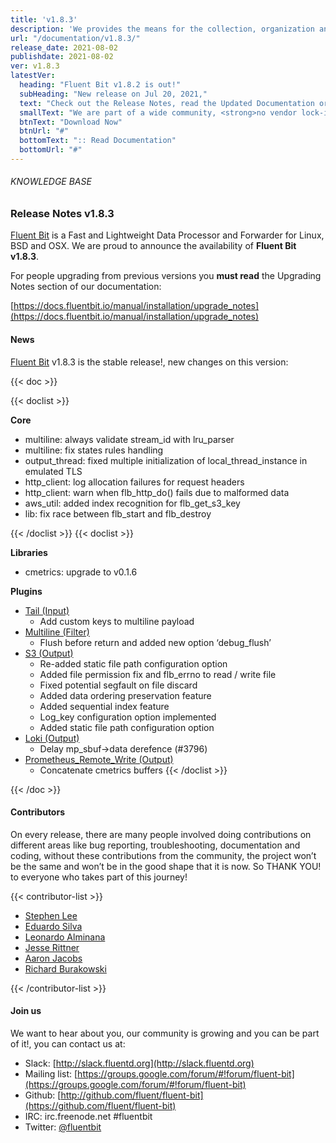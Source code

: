 ```yaml
---
title: 'v1.8.3'
description: 'We provides the means for the collection, organization and computerized retrieval of knowledgeand Lightweight Data Forwarder for Linux, BSD and OSX. We are proud to announce the availability of Fluent Bit v1.8.3.'
url: "/documentation/v1.8.3/"
release_date: 2021-08-02
publishdate: 2021-08-02
ver: v1.8.3
latestVer:
  heading: "Fluent Bit v1.8.2 is out!"
  subHeading: "New release on Jul 20, 2021,"
  text: "Check out the Release Notes, read the Updated Documentation or jump directly to the Downloads Section."
  smallText: "We are part of a wide community, <strong>no vendor lock-in.</strong>"
  btnText: "Download Now"
  btnUrl: "#"
  bottomText: ":: Read Documentation"
  bottomUrl: "#"
---
```



###### KNOWLEDGE BASE

### Release Notes v1.8.3

[Fluent Bit](https://fluentbit.io) is a Fast and Lightweight Data Processor and Forwarder for Linux, BSD and OSX. We are proud to announce the availability of **Fluent Bit v1.8.3**.

For people upgrading from previous versions you **must read** the Upgrading Notes section of our documentation:

[https://docs.fluentbit.io/manual/installation/upgrade_notes](https://docs.fluentbit.io/manual/installation/upgrade_notes)

#### News

[Fluent Bit](https://fluentbit.io) v1.8.3 is the stable release!, new changes on this version:

{{< doc >}}

{{< doclist >}}

**Core**

* multiline: always validate stream_id with lru_parser
* multiline: fix states rules handling
* output_thread: fixed multiple initialization of local_thread_instance in emulated TLS
* http_client: log allocation failures for request headers
* http_client: warn when flb_http_do() fails due to malformed data
* aws_util: added index recognition for flb_get_s3_key
* lib: fix race between flb_start and flb_destroy

{{< /doclist >}}
{{< doclist >}}

**Libraries**

* cmetrics: upgrade to v0.1.6

**Plugins**

* [Tail (Input)](https://docs.fluentbit.io/manual/pipeline/inputs/tail/)
  * Add custom keys to multiline payload
* [Multiline (Filter)](https://docs.fluentbit.io/manual/pipeline/filters/multiline/)
  * Flush before return and added new option ‘debug_flush’
* [S3 (Output)](https://docs.fluentbit.io/manual/pipeline/outputs/s3/)
  * Re-added static file path configuration option
  * Added file permission fix and flb_errno to read / write file
  * Fixed potential segfault on file discard
  * Added data ordering preservation feature
  * Added sequential index feature
  * Log_key configuration option implemented
  * Added static file path configuration option
* [Loki (Output)](https://docs.fluentbit.io/manual/pipeline/outputs/loki/)
  * Delay mp_sbuf->data derefence (#3796)
* [Prometheus_Remote_Write (Output)](https://docs.fluentbit.io/manual/pipeline/outputs/prometheus_remote_write/)
  * Concatenate cmetrics buffers
{{< /doclist >}}

{{< /doc >}}

#### Contributors

On every release, there are many people involved doing contributions on different areas like bug reporting, troubleshooting, documentation and coding, without these contributions from the community, the project won’t be the same and won’t be in the good shape that it is now. So THANK YOU! to everyone who takes part of this journey!

{{< contributor-list >}}

* [Stephen Lee](https://github.com/StephenLeeY)
* [Eduardo Silva](https://github.com/edsiper)
* [Leonardo Alminana](https://github.com/leonardo-albertovich)
* [Jesse Rittner](https://github.com/rittneje)
* [Aaron Jacobs](https://github.com/atheriel)
* [Richard Burakowski](https://github.com/richardburakowski)

{{< /contributor-list >}}

#### Join us

We want to hear about you, our community is growing and you can be part of it!, you can contact us at:

* Slack: [http://slack.fluentd.org](http://slack.fluentd.org)
* Mailing list: [https://groups.google.com/forum/#!forum/fluent-bit](https://groups.google.com/forum/#!forum/fluent-bit)
* Github: [http://github.com/fluent/fluent-bit](https://github.com/fluent/fluent-bit)
* IRC: irc.freenode.net #fluentbit
* Twitter: [@fluentbit](https://twitter.com/fluentbit)